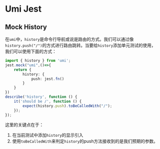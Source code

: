 # Umi Jest

## Mock History

在`umi`中，`history`是命令行导航或说是路由的方式。我们可以通过像`history.push("/")`的方式进行路由跳转。当要给`history`添加单元测试的使用，我们可以使用下面的方式：

```typescript
import { history } from 'umi';
jest.mock("umi",()=>{
    return {
        history: {
            push: jest.fn()
        }
    }
})
describe('history', function () {
    it('should be /', function () {
        expect(history.push).toBeCalledWith("/");
    });
});
```
 这里的关键点在于：
1. 在当前测试中添加`history`的显示引入
2. 使用`toBeCalledWith`来判定`history`的push方法接收到的是我们预期的参数。
